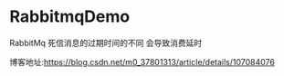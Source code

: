 # RabbitmqDemo


RabbitMq 死信消息的过期时间的不同 会导致消费延时

博客地址:https://blog.csdn.net/m0_37801313/article/details/107084076
